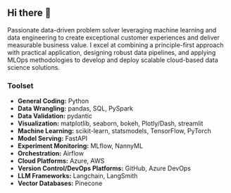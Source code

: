 ## Hi there 👋
<!--
NagarjunaD024/NagarjunaD024 is a ✨ special ✨ repository because its `README.md` (this file) appears on your GitHub profile.
Here are some ideas to get you started:
-->


Passionate data-driven problem solver leveraging machine learning and data engineering to create exceptional customer experiences and deliver measurable business value. I excel at combining a principle-first approach with practical application, designing robust data pipelines, and applying MLOps methodologies to develop and deploy scalable cloud-based data science solutions. 
### Toolset

*   **General Coding:** Python
*   **Data Wrangling:** pandas, SQL, PySpark
*   **Data Validation:** pydantic
*   **Visualization:** matplotlib, seaborn, bokeh, Plotly/Dash, streamlit
*   **Machine Learning:** scikit-learn, statsmodels, TensorFlow, PyTorch
*   **Model Serving:** FastAPI
*   **Experiment Monitoring:** MLflow, NannyML
*   **Orchestration:** Airflow
*   **Cloud Platforms:** Azure, AWS
*   **Version Control/DevOps Platforms:** GitHub, Azure DevOps
*   **LLM Frameworks:** Langchain, LangSmith
*   **Vector Databases:** Pinecone
<!--
**NagarjunaD024/NagarjunaD024** is a ✨ _special_ ✨ repository because its `README.md` (this file) appears on your GitHub profile.

Here are some ideas to get you started:

- 🔭 I’m currently working on ...
- 🌱 I’m currently learning ...
- 👯 I’m looking to collaborate on ...
- 🤔 I’m looking for help with ...
- 💬 Ask me about ...
- 📫 How to reach me: ...
- 😄 Pronouns: ...
- ⚡ Fun fact: ...
-->
